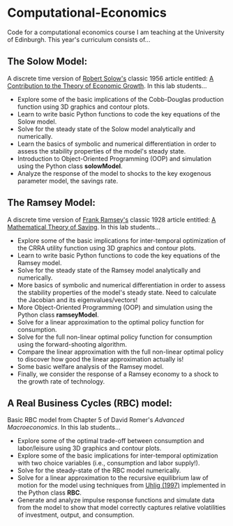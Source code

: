 Computational-Economics
=======================

Code for a computational economics course I am teaching at the University of 
Edinburgh.  This year's curriculum consists of...

The Solow Model:
--------------- 
A discrete time version of [Robert Solow's](http://en.wikipedia.org/wiki/Robert_Solow) 
classic 1956 article entitled: [A Contribution to the Theory of Economic Growth](http://faculty.lebow.drexel.edu/LainczC/cal38/Growth/Solow_1956.pdf).  In this lab students...

* Explore some of the basic implications of the Cobb-Douglas production function using 3D graphics and contour plots.
* Learn to write basic Python functions to code the key equations of the Solow model.
* Solve for the steady state of the Solow model analytically and numerically.
* Learn the basics of symbolic and numerical differentiation in order to assess the stability properties of the model's steady state.
* Introduction to Object-Oriented Programming (OOP) and simulation using the Python class **solowModel**.
* Analyze the response of the model to shocks to the key exogenous parameter model, the savings rate. 

The Ramsey Model: 
-----------------
A discrete time version of [Frank Ramsey's](http://en.wikipedia.org/wiki/Frank_P._Ramsey) classic 1928 article entitled:
[A Mathematical Theory of Saving](folk.uio.no/gasheim/zRam1928.pdf). In this lab students...

* Explore some of the basic implications for inter-temporal optimization of the CRRA utility function using 3D graphics and contour plots.
* Learn to write basic Python functions to code the key equations of the Ramsey model.
* Solve for the steady state of the Ramsey model analytically and numerically.
* More basics of symbolic and numerical differentiation in order to assess the stability properties of the model's steady state. Need to calculate the Jacobian and its eigenvalues/vectors!
* More Object-Oriented Programming (OOP) and simulation using the Python class **ramseyModel**.
* Solve for a linear approximation to the optimal policy function for consumption.
* Solve for the full non-linear optimal policy function for consumption using the forward-shooting algorithm.
* Compare the linear approximation with the full non-linear optimal policy to discover how good the linear approximation actually is!
* Some basic welfare analysis of the Ramsey model.
* Finally, we consider the response of a Ramsey economy to a shock to the growth rate of technology. 

A Real Business Cycles (RBC) model:
-----------------------------------
Basic RBC model from Chapter 5 of David Romer's *Advanced Macroeconomics*. In this lab students...

* Explore some of the optimal trade-off between consumption and labor/leisure using 3D graphics and contour plots.
* Explore some of the basic implications for inter-temporal optimization with two choice variables (i.e., consumption and labor supply!).
* Solve for the steady-state of the RBC model numerically.
* Solve for a linear approximation to the recursive equilibrium law of motion for the model using techniques from [Uhlig (1997)](www2.wiwi.hu-berlin.de/wpol/html/toolkit/toolkit.pdf) implemented in the Python class **RBC**.
* Generate and analyze impulse response functions and simulate data from the model to show that model correctly captures relative volatilities of investment, output, and consumption.